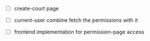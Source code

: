 - [ ] create-court page

- [ ] current-user combine fetch the permissions with it
- [ ] frontend implementation for permission-page access
